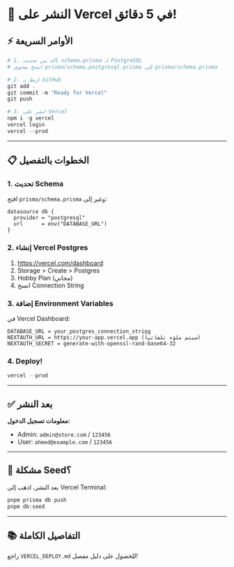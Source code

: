# 🚀 النشر على Vercel في 5 دقائق!

## ⚡ الأوامر السريعة

```powershell
# 1. تأكد من تحديث schema.prisma لـ PostgreSQL
# انسخ محتوى prisma/schema.postgresql.prisma إلى prisma/schema.prisma

# 2. اربط بـ GitHub
git add .
git commit -m "Ready for Vercel"
git push

# 3. انشر على Vercel
npm i -g vercel
vercel login
vercel --prod
```

---

## 📋 الخطوات بالتفصيل

### 1. تحديث Schema

افتح `prisma/schema.prisma` وغير إلى:

```prisma
datasource db {
  provider = "postgresql"
  url      = env("DATABASE_URL")
}
```

### 2. إنشاء Vercel Postgres

1. https://vercel.com/dashboard
2. Storage > Create > Postgres
3. Hobby Plan (مجاني)
4. انسخ Connection String

### 3. إضافة Environment Variables

في Vercel Dashboard:

```
DATABASE_URL = your_postgres_connection_string
NEXTAUTH_URL = https://your-app.vercel.app (سيتم ملؤه تلقائياً)
NEXTAUTH_SECRET = generate-with-openssl-rand-base64-32
```

### 4. Deploy!

```powershell
vercel --prod
```

---

## ✅ بعد النشر

**معلومات تسجيل الدخول:**
- Admin: `admin@store.com` / `123456`
- User: `ahmed@example.com` / `123456`

---

## 🐛 مشكلة Seed؟

بعد النشر، اذهب إلى Vercel Terminal:

```powershell
pnpm prisma db push
pnpm db:seed
```

---

## 📚 التفاصيل الكاملة

راجع `VERCEL_DEPLOY.md` للحصول على دليل مفصل!

